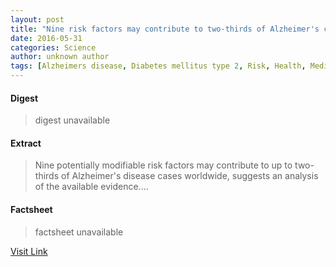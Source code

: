 ```yaml
---
layout: post
title: "Nine risk factors may contribute to two-thirds of Alzheimer's cases worldwide"
date: 2016-05-31
categories: Science
author: unknown author
tags: [Alzheimers disease, Diabetes mellitus type 2, Risk, Health, Medical specialties, Medicine, Clinical medicine, Health sciences, Diseases and disorders, Public health]
---
```



#### Digest
>digest unavailable

#### Extract
>Nine potentially modifiable risk factors may contribute to up to two-thirds of Alzheimer's disease cases worldwide, suggests an analysis of the available evidence....

#### Factsheet
>factsheet unavailable

[Visit Link](http://www.sciencedaily.com/releases/2015/08/150820190257.htm)


